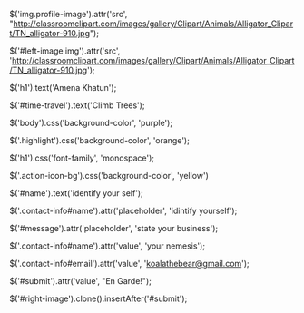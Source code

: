  $('img.profile-image').attr('src', "http://classroomclipart.com/images/gallery/Clipart/Animals/Alligator_Clipart/TN_alligator-910.jpg");

 $('#left-image img').attr('src', 'http://classroomclipart.com/images/gallery/Clipart/Animals/Alligator_Clipart/TN_alligator-910.jpg');

$('h1').text('Amena Khatun');

$('#time-travel').text('Climb Trees');

$('body').css('background-color', 'purple');

$('.highlight').css('background-color', 'orange');

$('h1').css('font-family', 'monospace');

$('.action-icon-bg').css('background-color', 'yellow')

$('#name').text('identify your self');

$('.contact-info#name').attr('placeholder', 'idintify yourself');

$('#message').attr('placeholder', 'state your business');

$('.contact-info#name').attr('value', 'your nemesis');

$('.contact-info#email').attr('value', 'koalathebear@gmail.com');

$('#submit').attr('value', "En Garde!");

$('#right-image').clone().insertAfter('#submit');
